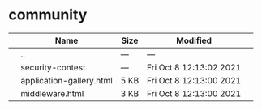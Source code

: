 # community

<table><thead><tr class="header"><th></th><th>Name</th><th>Size</th><th>Modified</th><th></th></tr></thead><tbody><tr class="odd"><td></td><td><span class="goup">..</span></td><td>—</td><td>—</td><td></td></tr><tr class="even"><td></td><td><span class="name">security-contest</span></td><td>—</td><td>Fri Oct 8 12:13:02 2021</td><td></td></tr><tr class="odd"><td></td><td><span class="name">application-gallery.html</span></td><td>5 KB</td><td>Fri Oct 8 12:13:00 2021</td><td></td></tr><tr class="even"><td></td><td><span class="name">middleware.html</span></td><td>3 KB</td><td>Fri Oct 8 12:13:00 2021</td><td></td></tr></tbody></table>
